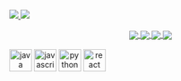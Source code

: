 <div style="display: inline-block" align="center"><br/>
  <a href="https://www.flowcode.com/page/sdrariane"/>
  <img heigth="180em" src="https://github-readme-stats.vercel.app/api?username=sdrariane&theme=dark&show_icons=true" />
  <img heigth="800em" src="https://github-readme-stats.vercel.app/api/top-langs/?username=sdrariane&layout=compact&theme=dark" />
</div>

<div align="center"><br/>
  <a href="mailto:sdrariane@gmail.com">
    <img align="center" target="_blank" src="https://img.shields.io/badge/Gmail-D14836?style=for-the-badge&logo=gmail&logoColor=white"/>
  </a>
  
  <a href="https://www.linkedin.com/in/isadora2309/">
    <img align="center" target="_blank" src="https://img.shields.io/badge/LinkedIn-0077B5?style=for-the-badge&logo=linkedin&logoColor=white"/>
  </a>
  
  <a href="https://www.instagram.com/sdrariane09/">
    <img align="center" target="_blank" src="https://img.shields.io/badge/Instagram-E4405F?style=for-the-badge&logo=instagram&logoColor=white"/>
  </a>
  
  <a href="/">
    <img align="center" target="_blank" src="https://img.shields.io/badge/Discord-7289DA?style=for-the-badge&logo=discord&logoColor=white"/>
  </a>
</div>

<div style="display: inline-block" align="center"><br/>
  <img align="center" alt="java" heigth="30" width="40" src="https://cdn.jsdelivr.net/gh/devicons/devicon/icons/java/java-plain.svg"/>
  <img align="center" alt="javascript" heigth="30" width="40" src="https://cdn.jsdelivr.net/gh/devicons/devicon/icons/javascript/javascript-plain.svg"/>
  <img align="center" alt="python" heigth="30" width="40" src="https://cdn.jsdelivr.net/gh/devicons/devicon/icons/python/python-original.svg"/>
  <img align="center" alt="react" heigth="30" width="40" src="https://cdn.jsdelivr.net/gh/devicons/devicon/icons/react/react-original.svg"/>
</div>

